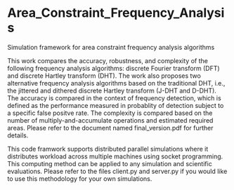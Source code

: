 # Area_Constraint_Frequency_Analysis
Simulation framework for area constraint frequency analysis algorithms

This work compares the accuracy, robustness, and complexity of the following frequency analysis algorithms: discrete Fourier transform (DFT) and discrete Hartley transform (DHT).
The work also proposes two alternative frequency analysis algorithms based on the traditional DHT, i.e., the jittered and dithered discrete Hartley transform (J-DHT and D-DHT). The accuracy is compared in the context of frequency detection, which is defined as the performance measured in probablity of detection subject to a specific false positve rate. The complexity is compared based on the number of multiply-and-accumulate operations and estimated required areas. Please refer to the document named final_version.pdf for further details. 

This code framwork supports distributed parallel simulations where it distributes workload across multiple machines using socket programming. This computing method can be applied to any simulation and scientific evaluations. Please refer to the files client.py and server.py if you would like to use this methodology for your own simulations.